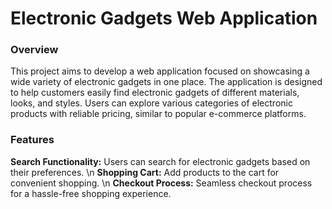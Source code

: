 <h1>Electronic Gadgets Web Application</h1>

<h3>Overview</h3>

<p>This project aims to develop a web application focused on showcasing a wide variety of electronic gadgets in one place. The application is designed to help customers easily find electronic gadgets of different materials, looks, and styles. Users can explore various categories of electronic products with reliable pricing, similar to popular e-commerce platforms. </p>

<h3>Features</h3>

<b>Search Functionality:</b> Users can search for electronic gadgets based on their preferences. \n
<b>Shopping Cart:</b> Add products to the cart for convenient shopping. \n
<b>Checkout Process:</b> Seamless checkout process for a hassle-free shopping experience.
